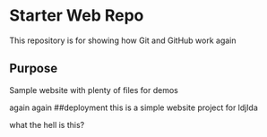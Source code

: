 # Starter Web Repo

This repository is for showing how Git and GitHub work
again


## Purpose

Sample website with plenty of files for demos

again again
##deployment
this is a simple website project for ldjlda

what the hell is this?